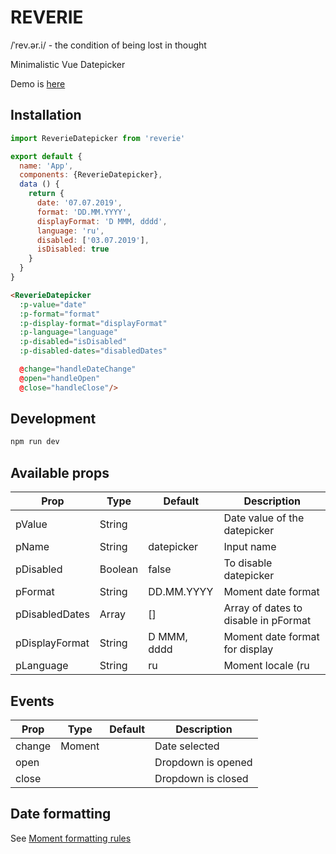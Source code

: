 # REVERIE

/ˈrev.ər.i/ - the condition of being lost in thought

Minimalistic Vue Datepicker

Demo is [here](https://dist-riukoxrszo.now.sh)

## Installation
```js
import ReverieDatepicker from 'reverie'
```

```js
export default {
  name: 'App',
  components: {ReverieDatepicker},
  data () {
    return {
      date: '07.07.2019',
      format: 'DD.MM.YYYY',
      displayFormat: 'D MMM, dddd',
      language: 'ru',
      disabled: ['03.07.2019'],
      isDisabled: true
    }
  }
}
```

```html
<ReverieDatepicker 
  :p-value="date"
  :p-format="format"
  :p-display-format="displayFormat"
  :p-language="language"
  :p-disabled="isDisabled"
  :p-disabled-dates="disabledDates"

  @change="handleDateChange"
  @open="handleOpen"
  @close="handleClose"/>
```
## Development

```bash
npm run dev

```

## Available props

| Prop                          | Type            | Default     | Description                              |
|-------------------------------|-----------------|-------------|------------------------------------------|
| pValue                        | String          |             | Date value of the datepicker             |
| pName                         | String          | datepicker  | Input name                               |
| pDisabled                     | Boolean         | false       | To disable datepicker                    |
| pFormat                       | String          | DD.MM.YYYY  | Moment date format                       |
| pDisabledDates                | Array           | []          | Array of dates to disable in pFormat     |
| pDisplayFormat                | String          | D MMM, dddd | Moment date format for display           |
| pLanguage                     | String          | ru          | Moment locale (ru || en)                 |

## Events

| Prop                          | Type            | Default     | Description                              |
|-------------------------------|-----------------|-------------|------------------------------------------|
| change                        | Moment          |             | Date selected                            |
| open                          |                 |             | Dropdown is opened                       |
| close                         |                 |             | Dropdown is closed                       |

## Date formatting

See [Moment formatting rules](https://momentjs.com/docs/#/displaying/format/)